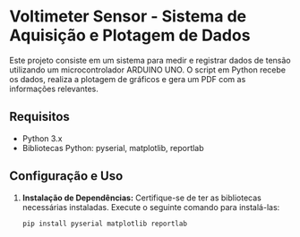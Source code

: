 # Voltimeter Sensor - Sistema de Aquisição e Plotagem de Dados

Este projeto consiste em um sistema para medir e registrar dados de tensão utilizando um microcontrolador ARDUINO UNO. O script em Python recebe os dados, realiza a plotagem de gráficos e gera um PDF com as informações relevantes.

## Requisitos

- Python 3.x
- Bibliotecas Python: pyserial, matplotlib, reportlab

## Configuração e Uso

1. **Instalação de Dependências:**
   Certifique-se de ter as bibliotecas necessárias instaladas. Execute o seguinte comando para instalá-las:

   ```bash
   pip install pyserial matplotlib reportlab
